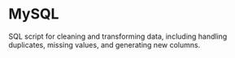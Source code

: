 # MySQL
SQL script for cleaning and transforming data, including handling duplicates, missing values, and generating new columns.
